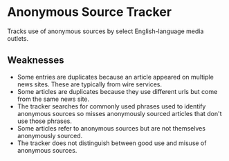 
# Anonymous Source Tracker

Tracks use of anonymous sources by select English-language media outlets.

## Weaknesses

- Some entries are duplicates because an article appeared on multiple news sites. These are typically from wire services.
- Some articles are duplicates because they use different urls but come from the same news site. 
- The tracker searches for commonly used phrases used to identify anonymous sources so misses anonymously sourced articles that don't use those phrases.
- Some articles refer to anonymous sources but are not themselves anonymously sourced.
- The tracker does not distinguish between good use and misuse of anonymous sources.

